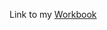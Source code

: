 
Link to my [Workbook](https://public.tableau.com/app/profile/amira.salama/viz/TableauTableCalculations_16777946302200/1-Current_Date_Comp)
